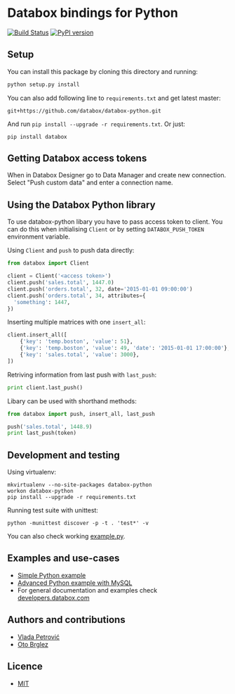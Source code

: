 # Databox bindings for Python

[![Build Status](https://travis-ci.org/databox/databox-python.svg?branch=master)](https://travis-ci.org/databox/databox-python)
[![PyPI version](https://badge.fury.io/py/databox.svg)](https://badge.fury.io/py/databox)

## Setup

You can install this package by cloning this directory and running:

```bash
python setup.py install
```

You can also add following line to `requirements.txt` and get latest master:

````
git+https://github.com/databox/databox-python.git
````

And run `pip install --upgrade -r requirements.txt`. Or just:

```
pip install databox
```

## Getting Databox access tokens

When in Databox Designer go to Data Manager and create new connection. Select "Push custom data" and enter a connection name.

## Using the Databox Python library

To use databox-python libary you have to pass access token to client. You can do this when initialising `Client` or by setting `DATABOX_PUSH_TOKEN` environment variable.

Using `Client` and `push` to push data directly:

```python
from databox import Client

client = Client('<access token>')
client.push('sales.total', 1447.0)
client.push('orders.total', 32, date='2015-01-01 09:00:00')
client.push('orders.total', 34, attributes={
  'something': 1447,
})

```

Inserting multiple matrices with one `insert_all`:

```python
client.insert_all([
    {'key': 'temp.boston', 'value': 51},
    {'key': 'temp.boston', 'value': 49, 'date': '2015-01-01 17:00:00'},
    {'key': 'sales.total', 'value': 3000},
])
```

Retriving information from last push with `last_push`:
```python
print client.last_push()
```

Libary can be used with shorthand methods:


```python
from databox import push, insert_all, last_push

push('sales.total', 1448.9)
print last_push(token)
```

## Development and testing

Using virtualenv:

    mkvirtualenv --no-site-packages databox-python
    workon databox-python
    pip install --upgrade -r requirements.txt

Running test suite with unittest:

    python -munittest discover -p -t . 'test*' -v

You can also check working [example.py](example.py).

## Examples and use-cases
- [Simple Python example](example.py)
- [Advanced Python example with MySQL](https://github.com/databox/databox-python-sql)
- For general documentation and examples check [developers.databox.com](https://developers.databox.com)

## Authors and contributions

- [Vlada Petrović](https://github.com/VladaPetrovic)
- [Oto Brglez](https://github.com/otobrglez)

## Licence

- [MIT](LICENSE.txt)
